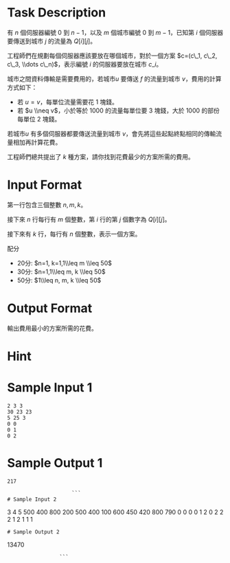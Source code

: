 # Task Description
有 $n$ 個伺服器編號 $0$ 到 $n-1$，以及 $m$ 個城市編號 $0$ 到 $m-1$，已知第 $i$ 個伺服器要傳送到城市 $j$ 的流量為 $Q[i][j]$。

工程師們在規劃每個伺服器應該要放在哪個城市，對於一個方案 $c=(c\_1, c\_2, c\_3, \\dots c\_n)$，表示編號 $i$ 的伺服器要放在城市 $c\_i$。

城市之間資料傳輸是需要費用的，若城市$u$ 要傳送 $f$ 的流量到城市 $v$，費用的計算方式如下：

* 若 $u=v$，每單位流量需要花 1 塊錢。
* 若 $u \\neq v$，小於等於 1000 的流量每單位要 3 塊錢，大於 1000 的部份每單位 2 塊錢。

若城市$u$ 有多個伺服器都要傳送流量到城市 $v$，會先將這些起點終點相同的傳輸流量相加再計算花費。

工程師們總共提出了 $k$ 種方案，請你找到花費最少的方案所需的費用。
# Input Format
第一行包含三個整數 $n, m, k$。

接下來 $n$ 行每行有 $m$ 個整數，第 $i$ 行的第 $j$ 個數字為 $Q[i][j]$。

接下來有 $k$ 行，每行有 $n$ 個整數，表示一個方案。

配分

* 20分: $n=1, k=1,1\\leq m \\leq 50$
* 30分: $n=1,1\\leq m, k \\leq 50$
* 50分: $1\\leq n, m, k \\leq 50$
# Output Format
輸出費用最小的方案所需的花費。
# Hint

# Sample Input 1
```
2 3 3
30 23 23
5 25 3
0 0
0 1
0 2
```
# Sample Output 1
```
217

                     ```
# Sample Input 2
```
3 4 5
500 400 800 200
500 400 100 600
450 420 800 790
0 0 0 
0 1 2
0 2 2
2 1 2
1 1 1

```
# Sample Output 2
```
13470

                     ```

